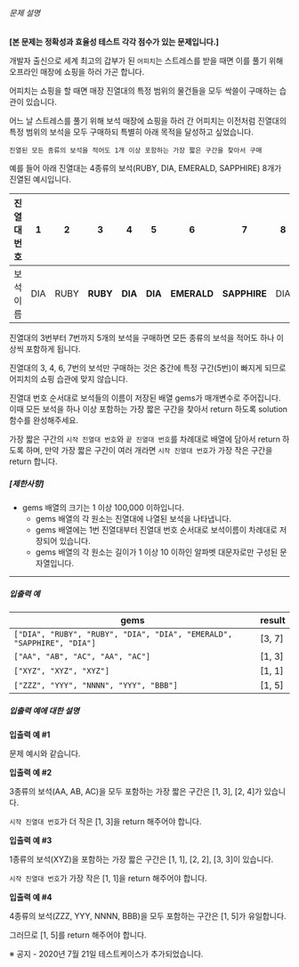 
###### 문제 설명


**[본 문제는 정확성과 효율성 테스트 각각 점수가 있는 문제입니다.]**


개발자 출신으로 세계 최고의 갑부가 된 `어피치`는 스트레스를 받을 때면 이를 풀기 위해 오프라인 매장에 쇼핑을 하러 가곤 합니다.  

어피치는 쇼핑을 할 때면 매장 진열대의 특정 범위의 물건들을 모두 싹쓸이 구매하는 습관이 있습니다.  

어느 날 스트레스를 풀기 위해 보석 매장에 쇼핑을 하러 간 어피치는 이전처럼 진열대의 특정 범위의 보석을 모두 구매하되 특별히 아래 목적을 달성하고 싶었습니다.  

`진열된 모든 종류의 보석을 적어도 1개 이상 포함하는 가장 짧은 구간을 찾아서 구매`


예를 들어 아래 진열대는 4종류의 보석(RUBY, DIA, EMERALD, SAPPHIRE) 8개가 진열된 예시입니다.




| 진열대 번호 | 1 | 2 | 3 | 4 | 5 | 6 | 7 | 8 |
| --- | --- | --- | --- | --- | --- | --- | --- | --- |
| 보석 이름 | DIA | RUBY | **RUBY** | **DIA** | **DIA** | **EMERALD** | **SAPPHIRE** | DIA |


진열대의 3번부터 7번까지 5개의 보석을 구매하면 모든 종류의 보석을 적어도 하나 이상씩 포함하게 됩니다. 


진열대의 3, 4, 6, 7번의 보석만 구매하는 것은 중간에 특정 구간(5번)이 빠지게 되므로 어피치의 쇼핑 습관에 맞지 않습니다.


진열대 번호 순서대로 보석들의 이름이 저장된 배열 gems가 매개변수로 주어집니다. 이때 모든 보석을 하나 이상 포함하는 가장 짧은 구간을 찾아서 return 하도록 solution 함수를 완성해주세요.  

가장 짧은 구간의 `시작 진열대 번호`와 `끝 진열대 번호`를 차례대로 배열에 담아서 return 하도록 하며, 만약 가장 짧은 구간이 여러 개라면 `시작 진열대 번호`가 가장 작은 구간을 return 합니다.


##### **[제한사항]**


* gems 배열의 크기는 1 이상 100,000 이하입니다.
	+ gems 배열의 각 원소는 진열대에 나열된 보석을 나타냅니다.
	+ gems 배열에는 1번 진열대부터 진열대 번호 순서대로 보석이름이 차례대로 저장되어 있습니다.
	+ gems 배열의 각 원소는 길이가 1 이상 10 이하인 알파벳 대문자로만 구성된 문자열입니다.




---


##### **입출력 예**




| gems | result |
| --- | --- |
| `["DIA", "RUBY", "RUBY", "DIA", "DIA", "EMERALD", "SAPPHIRE", "DIA"]` | [3, 7] |
| `["AA", "AB", "AC", "AA", "AC"]` | [1, 3] |
| `["XYZ", "XYZ", "XYZ"]` | [1, 1] |
| `["ZZZ", "YYY", "NNNN", "YYY", "BBB"]` | [1, 5] |


##### **입출력 예에 대한 설명**


**입출력 예 #1**  

문제 예시와 같습니다.


**입출력 예 #2**  

3종류의 보석(AA, AB, AC)을 모두 포함하는 가장 짧은 구간은 [1, 3], [2, 4]가 있습니다.   

`시작 진열대 번호`가 더 작은 [1, 3]을 return 해주어야 합니다.


**입출력 예 #3**  

1종류의 보석(XYZ)을 포함하는 가장 짧은 구간은 [1, 1], [2, 2], [3, 3]이 있습니다.   

`시작 진열대 번호`가 가장 작은 [1, 1]을 return 해주어야 합니다.


**입출력 예 #4**  

4종류의 보석(ZZZ, YYY, NNNN, BBB)을 모두 포함하는 구간은 [1, 5]가 유일합니다.  

그러므로 [1, 5]를 return 해주어야 합니다.


※ 공지 - 2020년 7월 21일 테스트케이스가 추가되었습니다.



